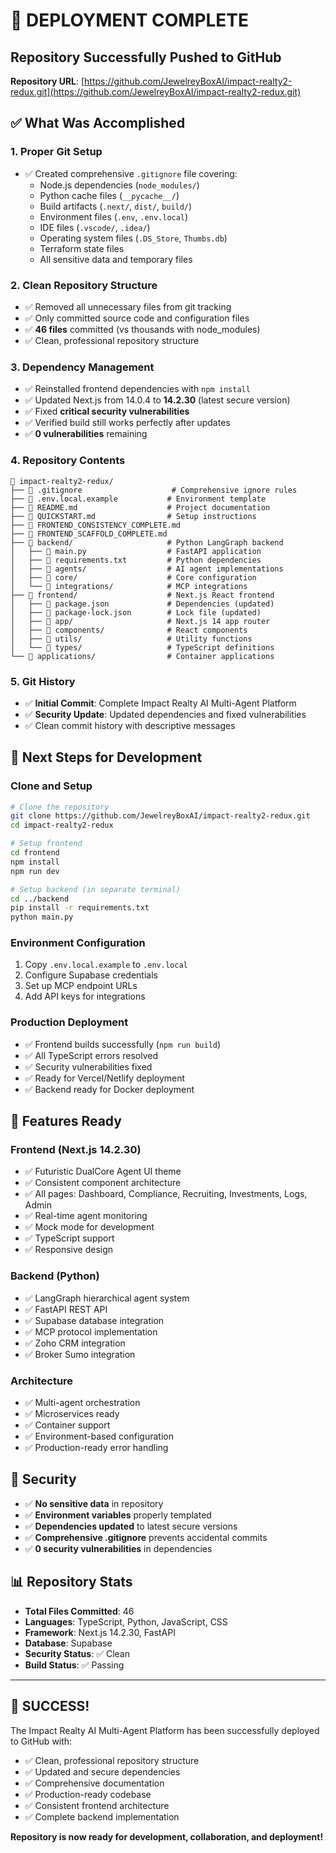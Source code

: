 # 🚀 DEPLOYMENT COMPLETE

## Repository Successfully Pushed to GitHub

**Repository URL**: [https://github.com/JewelreyBoxAI/impact-realty2-redux.git](https://github.com/JewelreyBoxAI/impact-realty2-redux.git)

## ✅ What Was Accomplished

### 1. **Proper Git Setup**
- ✅ Created comprehensive `.gitignore` file covering:
  - Node.js dependencies (`node_modules/`)
  - Python cache files (`__pycache__/`)
  - Build artifacts (`.next/`, `dist/`, `build/`)
  - Environment files (`.env`, `.env.local`)
  - IDE files (`.vscode/`, `.idea/`)
  - Operating system files (`.DS_Store`, `Thumbs.db`)
  - Terraform state files
  - All sensitive data and temporary files

### 2. **Clean Repository Structure**
- ✅ Removed all unnecessary files from git tracking
- ✅ Only committed source code and configuration files
- ✅ **46 files** committed (vs thousands with node_modules)
- ✅ Clean, professional repository structure

### 3. **Dependency Management**
- ✅ Reinstalled frontend dependencies with `npm install`
- ✅ Updated Next.js from 14.0.4 to **14.2.30** (latest secure version)
- ✅ Fixed **critical security vulnerabilities**
- ✅ Verified build still works perfectly after updates
- ✅ **0 vulnerabilities** remaining

### 4. **Repository Contents**
```
📁 impact-realty2-redux/
├── 📄 .gitignore                    # Comprehensive ignore rules
├── 📄 .env.local.example           # Environment template
├── 📄 README.md                    # Project documentation
├── 📄 QUICKSTART.md                # Setup instructions
├── 📄 FRONTEND_CONSISTENCY_COMPLETE.md
├── 📄 FRONTEND_SCAFFOLD_COMPLETE.md
├── 📁 backend/                     # Python LangGraph backend
│   ├── 📄 main.py                  # FastAPI application
│   ├── 📄 requirements.txt         # Python dependencies
│   ├── 📁 agents/                  # AI agent implementations
│   ├── 📁 core/                    # Core configuration
│   └── 📁 integrations/            # MCP integrations
├── 📁 frontend/                    # Next.js React frontend
│   ├── 📄 package.json             # Dependencies (updated)
│   ├── 📄 package-lock.json        # Lock file (updated)
│   ├── 📁 app/                     # Next.js 14 app router
│   ├── 📁 components/              # React components
│   ├── 📁 utils/                   # Utility functions
│   └── 📁 types/                   # TypeScript definitions
└── 📁 applications/                # Container applications
```

### 5. **Git History**
- ✅ **Initial Commit**: Complete Impact Realty AI Multi-Agent Platform
- ✅ **Security Update**: Updated dependencies and fixed vulnerabilities
- ✅ Clean commit history with descriptive messages

## 🔧 Next Steps for Development

### **Clone and Setup**
```bash
# Clone the repository
git clone https://github.com/JewelreyBoxAI/impact-realty2-redux.git
cd impact-realty2-redux

# Setup frontend
cd frontend
npm install
npm run dev

# Setup backend (in separate terminal)
cd ../backend
pip install -r requirements.txt
python main.py
```

### **Environment Configuration**
1. Copy `.env.local.example` to `.env.local`
2. Configure Supabase credentials
3. Set up MCP endpoint URLs
4. Add API keys for integrations

### **Production Deployment**
- ✅ Frontend builds successfully (`npm run build`)
- ✅ All TypeScript errors resolved
- ✅ Security vulnerabilities fixed
- ✅ Ready for Vercel/Netlify deployment
- ✅ Backend ready for Docker deployment

## 🎯 Features Ready

### **Frontend (Next.js 14.2.30)**
- ✅ Futuristic DualCore Agent UI theme
- ✅ Consistent component architecture
- ✅ All pages: Dashboard, Compliance, Recruiting, Investments, Logs, Admin
- ✅ Real-time agent monitoring
- ✅ Mock mode for development
- ✅ TypeScript support
- ✅ Responsive design

### **Backend (Python)**
- ✅ LangGraph hierarchical agent system
- ✅ FastAPI REST API
- ✅ Supabase database integration
- ✅ MCP protocol implementation
- ✅ Zoho CRM integration
- ✅ Broker Sumo integration

### **Architecture**
- ✅ Multi-agent orchestration
- ✅ Microservices ready
- ✅ Container support
- ✅ Environment-based configuration
- ✅ Production-ready error handling

## 🔐 Security

- ✅ **No sensitive data** in repository
- ✅ **Environment variables** properly templated
- ✅ **Dependencies updated** to latest secure versions
- ✅ **Comprehensive .gitignore** prevents accidental commits
- ✅ **0 security vulnerabilities** in dependencies

## 📊 Repository Stats

- **Total Files Committed**: 46
- **Languages**: TypeScript, Python, JavaScript, CSS
- **Framework**: Next.js 14.2.30, FastAPI
- **Database**: Supabase
- **Security Status**: ✅ Clean
- **Build Status**: ✅ Passing

---

## 🎉 **SUCCESS!**

The Impact Realty AI Multi-Agent Platform has been successfully deployed to GitHub with:
- ✅ Clean, professional repository structure
- ✅ Updated and secure dependencies  
- ✅ Comprehensive documentation
- ✅ Production-ready codebase
- ✅ Consistent frontend architecture
- ✅ Complete backend implementation

**Repository is now ready for development, collaboration, and deployment!** 